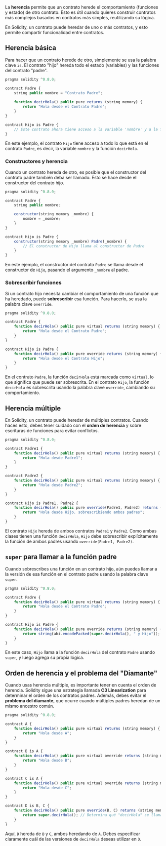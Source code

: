 La **herencia** permite que un contrato herede el comportamiento (funciones y estado) de otro contrato. Esto es útil cuando quieres construir contratos más complejos basados en contratos más simples, reutilizando su lógica.

En Solidity, un contrato puede heredar de uno o más contratos, y esto permite compartir funcionalidad entre contratos.

## Herencia básica ##

Para hacer que un contrato herede de otro, simplemente se usa la palabra clave `is`. El contrato "hijo" hereda todo el estado (variables) y las funciones del contrato "padre".

```javascript
pragma solidity ^0.8.0;

contract Padre {
    string public nombre = "Contrato Padre";
    
    function decirHola() public pure returns (string memory) {
        return "Hola desde el Contrato Padre";
    }
}

contract Hijo is Padre {
    // Este contrato ahora tiene acceso a la variable 'nombre' y a la función 'decirHola' del contrato Padre
}
```
En este ejemplo, el contrato `Hijo` tiene acceso a todo lo que está en el contrato `Padre`, es decir, la variable `nombre` y la función `decirHola`.

### Constructores y herencia ###

Cuando un contrato hereda de otro, es posible que el constructor del contrato padre también deba ser llamado. Esto se hace desde el constructor del contrato hijo.

```javascript
pragma solidity ^0.8.0;

contract Padre {
    string public nombre;

    constructor(string memory _nombre) {
        nombre = _nombre;
    }
}

contract Hijo is Padre {
    constructor(string memory _nombre) Padre(_nombre) {
        // El constructor de Hijo llama al constructor de Padre
    }
}
```
En este ejemplo, el constructor del contrato `Padre` se llama desde el constructor de `Hijo`, pasando el argumento `_nombre` al padre.

### Sobrescribir funciones

Si un contrato hijo necesita cambiar el comportamiento de una función que ha heredado, puede **sobrescribir** esa función. Para hacerlo, se usa la palabra clave `override`.

```javascript
pragma solidity ^0.8.0;

contract Padre {
    function decirHola() public pure virtual returns (string memory) {
        return "Hola desde el Contrato Padre";
    }
}

contract Hijo is Padre {
    function decirHola() public pure override returns (string memory) {
        return "Hola desde el Contrato Hijo";
    }
}
```
En el contrato `Padre`, la función `decirHola` está marcada como `virtual`, lo que significa que puede ser sobrescrita.
En el contrato `Hijo`, la función `decirHola` es sobrescrita usando la palabra clave `override`, cambiando su comportamiento.

## Herencia múltiple

En Solidity, un contrato puede heredar de múltiples contratos. Cuando haces esto, debes tener cuidado con el **orden de herencia** y sobre escrituras de funciones para evitar conflictos.

```javascript
pragma solidity ^0.8.0;

contract Padre1 {
    function decirHola() public pure virtual returns (string memory) {
        return "Hola desde Padre1";
    }
}

contract Padre2 {
    function decirHola() public pure virtual returns (string memory) {
        return "Hola desde Padre2";
    }
}

contract Hijo is Padre1, Padre2 {
    function decirHola() public pure override(Padre1, Padre2) returns (string memory) {
        return "Hola desde Hijo, sobrescribiendo ambos padres";
    }
}
```
El contrato `Hijo` hereda de ambos contratos `Padre1` y `Padre2`.
Como ambas clases tienen una función `decirHola`, `Hijo` debe sobrescribir explícitamente la función de ambos padres usando `override(Padre1, Padre2)`.

## `super` para llamar a la función padre

Cuando sobrescribes una función en un contrato hijo, aún puedes llamar a la versión de esa función en el contrato padre usando la palabra clave `super`.

```javascript
pragma solidity ^0.8.0;

contract Padre {
    function decirHola() public pure virtual returns (string memory) {
        return "Hola desde el Contrato Padre";
    }
}

contract Hijo is Padre {
    function decirHola() public pure override returns (string memory) {
        return string(abi.encodePacked(super.decirHola(), " y Hijo"));
    }
}
```
En este caso, `Hijo` llama a la función `decirHola` del contrato `Padre` usando `super`, y luego agrega su propia lógica.

## Orden de herencia y el problema del "Diamante"

Cuando usas herencia múltiple, es importante tener en cuenta el orden de herencia. Solidity sigue una estrategia llamada **C3 Linearization** para determinar el orden de los contratos padres. Además, debes evitar el **problema del diamante**, que ocurre cuando múltiples padres heredan de un mismo ancestro común.

```javascript
pragma solidity ^0.8.0;

contract A {
    function decirHola() public pure virtual returns (string memory) {
        return "Hola desde A";
    }
}

contract B is A {
    function decirHola() public pure virtual override returns (string memory) {
        return "Hola desde B";
    }
}

contract C is A {
    function decirHola() public pure virtual override returns (string memory) {
        return "Hola desde C";
    }
}

contract D is B, C {
    function decirHola() public pure override(B, C) returns (string memory) {
        return super.decirHola(); // Determina qué "decirHola" se llama
    }
}
```
Aquí, `D` hereda de `B` y `C`, ambos heredando de `A`. Debes especificar claramente cuál de las versiones de `decirHola` deseas utilizar en `D`.